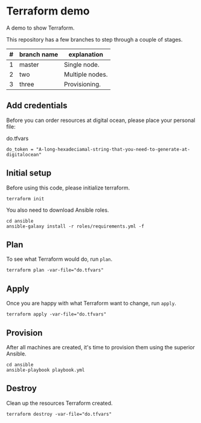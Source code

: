 # Terraform demo

A demo to show Terraform.

This repository has a few branches to step through a couple of stages.

|#|branch name|explanation    |
|-|-----------|---------------|
|1|master     |Single node.   |
|2|two        |Multiple nodes.|
|3|three      |Provisioning.  |

## Add credentials

Before you can order resources at digital ocean, please place your personal file:

do.tfvars
```
do_token = "A-long-hexadeciamal-string-that-you-need-to-generate-at-digitalocean"
```

## Initial setup

Before using this code, please initialize terraform.

```
terraform init
```

You also need to download Ansible roles.

```
cd ansible
ansible-galaxy install -r roles/requirements.yml -f
```

## Plan

To see what Terraform would do, run `plan`.

```
terraform plan -var-file="do.tfvars"
```

## Apply

Once you are happy with what Terraform want to change, run `apply`.

```
terraform apply -var-file="do.tfvars"
```

## Provision

After all machines are created, it's time to provision them using the superior Ansible.

```
cd ansible
ansible-playbook playbook.yml
```


## Destroy

Clean up the resources Terraform created.

```
terraform destroy -var-file="do.tfvars"
```
